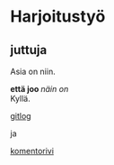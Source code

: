 # Harjoitustyö
## juttuja
Asia on niin.

<strong> että joo </strong> <em> näin on </em> <br>
Kyllä.


[gitlog](https://github.com/JaakkoRE/ot-harjoitustyo/blob/master/laskarit/viikko1/gitlog.txt)

ja

[komentorivi](https://github.com/JaakkoRE/ot-harjoitustyo/blob/master/laskarit/viikko1/komentorivi.txt)
